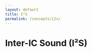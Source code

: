 ```yaml
---
layout: default
title: I²S
permalink: /concepts/i2s/
---
```


Inter-IC Sound (I²S)
====================